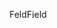 <span data-ttu-id="01182-101">Feld</span><span class="sxs-lookup"><span data-stu-id="01182-101">Field</span></span>
